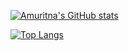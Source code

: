 [![Amuritna's GitHub stats](https://github-readme-stats.vercel.app/api?username=amuritna&show_icons=true&theme=dracula)](https://github.com/anuraghazra/github-readme-stats)

[![Top Langs](https://github-readme-stats.vercel.app/api/top-langs/?username=amuritna&theme=dracula)](https://github.com/anuraghazra/github-readme-stats)
